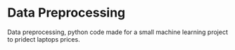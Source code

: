 # Data Preprocessing
Data preprocessing, python code made for a small machine learning project to pridect laptops prices.
